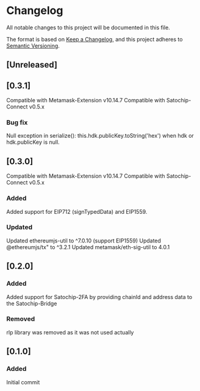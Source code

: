 # Changelog
All notable changes to this project will be documented in this file.

The format is based on [Keep a Changelog](https://keepachangelog.com/en/1.0.0/),
and this project adheres to [Semantic Versioning](https://semver.org/spec/v2.0.0.html).

## [Unreleased]

## [0.3.1]

Compatible with Metamask-Extension v10.14.7
Compatible with Satochip-Connect v0.5.x

### Bug fix

Null exception in serialize(): this.hdk.publicKey.toString('hex') when hdk or hdk.publicKey is null.

## [0.3.0]

Compatible with Metamask-Extension v10.14.7
Compatible with Satochip-Connect v0.5.x

### Added
Added support for EIP712 (signTypedData) and EIP1559.

### Updated
Updated ethereumjs-util to ^7.0.10 (support EIP1559)
Updated @ethereumjs/tx" to ^3.2.1
Updated metamask/eth-sig-util to 4.0.1

## [0.2.0]
### Added
Added support for Satochip-2FA by providing chainId and address data to the Satochip-Bridge


### Removed
rlp library was removed as it was not used actually

## [0.1.0]
### Added
Initial commit
